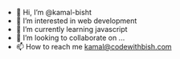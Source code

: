 - 👋 Hi, I’m @kamal-bisht
- 👀 I’m interested in web development 
- 🌱 I’m currently learning javascript
- 💞️ I’m looking to collaborate on ...
- 📫 How to reach me kamal@codewithbish.com

<!---
kamal-bisht/kamal-bisht is a ✨ special ✨ repository because its `README.md` (this file) appears on your GitHub profile.
You can click the Preview link to take a look at your changes.
--->
